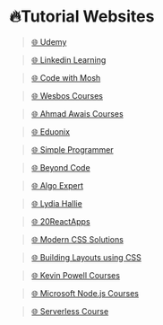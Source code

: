 # 🔥Tutorial Websites

> [🌐 Udemy](https://www.udemy.com/)

> [🌐 Linkedin Learning](https://www.linkedin.com/learning)

> [🌐 Code with Mosh](https://codewithmosh.com/)

> [🌐 Wesbos Courses](https://courses.wesbos.com/)

> [🌐 Ahmad Awais Courses](https://courses.ahmadawais.com/)

> [🌐 Eduonix](https://www.eduonix.com/)

> [🌐 Simple Programmer](https://learn.simpleprogrammer.com)

> [🌐 Beyond Code](https://beyondco.de/video-courses)

> [🌐 Algo Expert](https://www.algoexpert.io/product)

> [🌐 Lydia Hallie](https://www.theavocoder.com/)

> [🌐 20ReactApps](https://20reactapps.com/)

> [🌐 Modern CSS Solutions](https://moderncss.dev/)

> [🌐 Building Layouts using CSS](https://every-layout.dev/)

> [🌐 Kevin Powell Courses](https://courses.kevinpowell.co/)

> [🌐 Microsoft Node.js Courses](https://docs.microsoft.com/en-us/learn/paths/build-javascript-applications-nodejs/)

> [🌐 Serverless Course](https://serverless-visually-explained.com)
